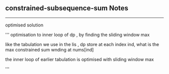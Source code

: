 <h2>constrained-subsequence-sum Notes</h2><hr>
optimised solution 

''' optimisation to inner loop of dp , by finding the sliding window max 

like the tabulation we use in the lis , dp  store at each index ind,  what is the max constrained sum wnding at nums[ind]

the inner loop of  earlier tabulation is optimised with sliding window max

'''
